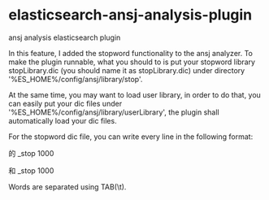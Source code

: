 elasticsearch-ansj-analysis-plugin
==================================

ansj analysis elasticsearch plugin

In this feature, I added the stopword functionality to the ansj analyzer. 
To make the plugin runnable, what you should to is put your stopword library
stopLibrary.dic (you should name it as stopLibrary.dic) under directory 
'%ES_HOME%/config/ansj/library/stop'.

At the same time, you may want to load user library, in order to do that, you 
can easily put your dic files under '%ES_HOME%/config/ansj/library/userLibrary',
the plugin shall automatically load your dic files.


For the stopword dic file, you can write every line in the following format:

的  _stop 1000 

和  _stop 1000

Words are separated using TAB(\t).

